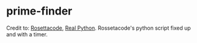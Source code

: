 # prime-finder

Credit to: <a href="https://rosettacode.org/wiki/Strong_and_weak_primes#Python">Rosettacode</a>, <a href="https://realpython.com/python-timer/">Real Python</a>.
Rossetacode's python script fixed up and with a timer.
